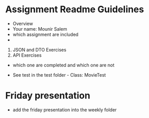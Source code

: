 # Assignment Readme Guidelines

* Overview
* Your name: Mounir Salem
* which assignment are included
* 
1. JSON and DTO Exercises
2. API Exercises

* which one are completed and which one are not

* See test in the test folder - Class: MovieTest


# Friday presentation

* add the friday presentation into the weekly folder
